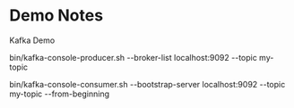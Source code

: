 # Demo Notes

Kafka Demo

bin/kafka-console-producer.sh --broker-list localhost:9092 --topic my-topic

bin/kafka-console-consumer.sh --bootstrap-server localhost:9092 --topic my-topic --from-beginning
